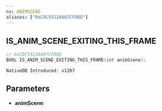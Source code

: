 ```yaml
---
ns: ANIMSCENE
aliases: ["0xCDC5512A407CF08D"]
---
```

## IS_ANIM_SCENE_EXITING_THIS_FRAME

```c
// 0xCDC5512A407CF08D
BOOL IS_ANIM_SCENE_EXITING_THIS_FRAME(int animScene);
```

```
NativeDB Introduced: v1207
```

## Parameters
* **animScene**:
